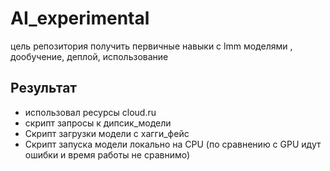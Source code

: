# AI_experimental
цель репозитория получить первичные навыки с lmm моделями , дообучение, деплой, использование

## Результат
- использовал ресурсы cloud.ru
- скрипт запросы к дипсик_модели
- Скрипт загрузки модели с хагги_фейс
- Скрипт запуска модели локально на CPU (по сравнению с GPU идут ошибки и время работы не сравнимо)